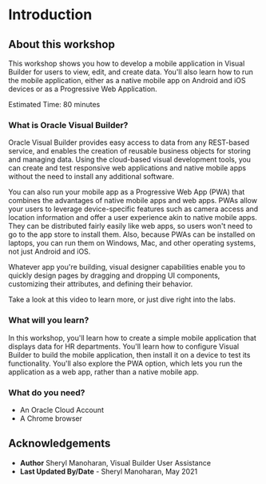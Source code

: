 # Introduction

## About this workshop

This workshop shows you how to develop a mobile application in Visual Builder for users to view, edit, and create data. You'll also learn how to run the mobile application, either as a native mobile app on Android and iOS devices or as a Progressive Web Application.

Estimated Time: 80 minutes

### What is Oracle Visual Builder?

Oracle Visual Builder provides easy access to data from any REST-based service, and enables the creation of reusable business objects for storing and managing data. Using the cloud-based visual development tools, you can create and test responsive web applications and native mobile apps without the need to install any additional software.

You can also run your mobile app as a Progressive Web App (PWA) that combines the advantages of native mobile apps and web apps. PWAs allow your users to leverage device-specific features such as camera access and location information and offer a user experience akin to native mobile apps. They can be distributed fairly easily like web apps, so users won't need to go to the app store to install them. Also, because PWAs can be installed on laptops, you can run them on Windows, Mac, and other operating systems, not just Android and iOS.

Whatever app you're building, visual designer capabilities enable you to quickly design pages by dragging and dropping UI components, customizing their attributes, and defining their behavior.

Take a look at this video to learn more, or just dive right into the labs.

  [](youtube:Z-b0ayPRhwY)

### What will you learn?

In this workshop, you'll learn how to create a simple mobile application that displays data for HR departments. You'll learn how to configure Visual Builder to build the mobile application, then install it on a device to test its functionality. You'll also explore the PWA option, which lets you run the application as a web app, rather than a native mobile app.

### What do you need?

* An Oracle Cloud Account
* A Chrome browser

## Acknowledgements

* **Author** Sheryl Manoharan, Visual Builder User Assistance
* **Last Updated By/Date** - Sheryl Manoharan, May 2021
